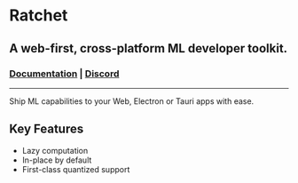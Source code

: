 # Ratchet

## A web-first, cross-platform ML developer toolkit.

<h3>

[Documentation](https://hf.co)    |     [Discord](https://discord.gg/XFe33KQTG4)
</h3>

---

Ship ML capabilities to your Web, Electron or Tauri apps with ease.

## Key Features
- Lazy computation
- In-place by default
- First-class quantized support
